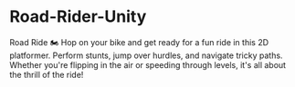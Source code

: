 # Road-Rider-Unity
Road Ride 🏍️ Hop on your bike and get ready for a fun ride in this 2D platformer. Perform stunts, jump over hurdles, and navigate tricky paths. Whether you're flipping in the air or speeding through levels, it's all about the thrill of the ride!
